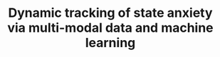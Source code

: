 ---
title: Dynamic tracking of state anxiety via multi-modal data and machine learning

description: |
  - Existing measures of state anxiety, such as the commonly used State Anxiety Inventory (STAI-S), mainly rely on subjective questionnaires with low temporal resolution. Quantitative representations of state anxiety based on psychological and physiological responses are still lacking, which limits the dynamic tracking of changing state anxiety levels in an anxiety-inducing paradigm.
  - We propose a state anxiety dynamic tracking model based on psychological and physiological data, which reflects the dynamic changes of individual state anxiety under high temporal resolution. 
  - This model can accurately measure state anxiety at resting state using only objective and easily accessible physiological signals, providing a sensitive measure of state anxiety level for future research on affective brain-computer interaction and anxiety regulation.
  - Ding Y, Liu J, Zhang X, Yang Z (2022): Dynamic Tracking of State Anxiety via Multi-Modal Data and Machine Learning. Front Psychiatry 13: 757961. [full text](https://www.frontiersin.org/articles/10.3389/fpsyt.2022.757961/full)


people:
  - dingy
  - liujj
  - zhangxc
  - yangz

layout: publication
last-updated: 2022-05-05
---